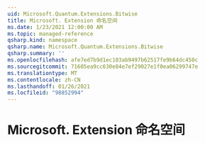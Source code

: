 ```yaml
---
uid: Microsoft.Quantum.Extensions.Bitwise
title: Microsoft. Extension 命名空间
ms.date: 1/23/2021 12:00:00 AM
ms.topic: managed-reference
qsharp.kind: namespace
qsharp.name: Microsoft.Quantum.Extensions.Bitwise
qsharp.summary: ''
ms.openlocfilehash: afe7ed7b9d1ec103ab9497b62517fe9b64dc450c
ms.sourcegitcommit: 71605ea9cc630e84e7ef29027e1f0ea06299747e
ms.translationtype: MT
ms.contentlocale: zh-CN
ms.lasthandoff: 01/26/2021
ms.locfileid: "98852994"
---
```

# <a name="microsoftquantumextensionsbitwise-namespace"></a>Microsoft. Extension 命名空间



